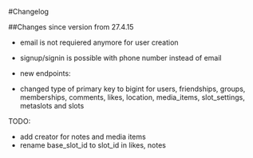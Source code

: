#Changelog

##Changes since version from 27.4.15
- email is not requiered anymore for user creation
- signup/signin is possible with phone number instead of email


- new endpoints:

- changed type of primary key to bigint for users, friendships, groups,
  memberships, comments, likes, location, media_items, slot_settings,  metaslots and slots

TODO:
- add creator for notes and media items
- rename base_slot_id to slot_id in likes, notes
